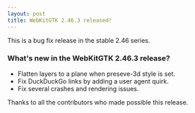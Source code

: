 ```yaml
---
layout: post
title: WebKitGTK 2.46.3 released!
---
```


This is a bug fix release in the stable 2.46 series.

### What's new in the WebKitGTK 2.46.3 release?

 - Flatten layers to a plane when preseve-3d style is set.
 - Fix DuckDuckGo links by adding a user agent quirk.
 - Fix several crashes and rendering issues.

Thanks to all the contributors who made possible this release.
